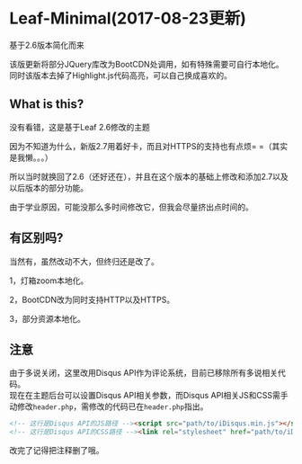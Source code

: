 # Leaf-Minimal(2017-08-23更新)

基于2.6版本简化而来

该版更新将部分JQuery库改为BootCDN处调用，如有特殊需要可自行本地化。  
同时该版本去掉了Highlight.js代码高亮，可以自己换成喜欢的。

## What is this?
没有看错，这是基于Leaf 2.6修改的主题

因为不知道为什么，新版2.7用着好卡，而且对HTTPS的支持也有点烦= =（其实是我懒。。。）

所以当时就换回了2.6（还好还在），并且在这个版本的基础上修改和添加2.7以及以后版本的部分功能。

由于学业原因，可能没那么多时间修改它，但我会尽量挤出点时间的。

## 有区别吗?
当然有，虽然改动不大，但终归还是改了。

1，灯箱zoom本地化。

2，BootCDN改为同时支持HTTP以及HTTPS。

3，部分资源本地化。

## 注意
由于多说关闭，这里改用Disqus API作为评论系统，目前已移除所有多说相关代码。  
现在在主题后台可以设置Disqus API相关参数，而Disqus API相关JS和CSS需手动修改`header.php`，需修改的代码已在`header.php`指出。
```html
<!-- 这行是Disqus API的JS路径 --><script src="path/to/iDisqus.min.js"></script>
<!-- 这行是Disqus API的CSS路径 --><link rel="stylesheet" href="path/to/iDisqus.min.css" />
```
改完了记得把注释删了哦。

